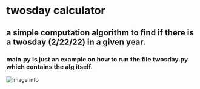 # twosday calculator

## a simple computation algorithm to find if there is a twosday (2/22/22) in a given year.

### main.py is just an example on how to run the file twosday.py which contains the alg itself. 

![image info](./pictures/image.png)
